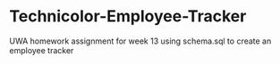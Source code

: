 # Technicolor-Employee-Tracker
UWA homework assignment for week 13 using schema.sql to create an employee tracker
